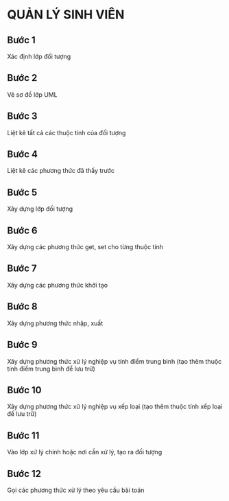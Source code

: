 # QUẢN LÝ SINH VIÊN
## Bước 1
Xác định lớp đối tượng
## Bước 2 
Vẽ sơ đồ lớp UML
## Bước 3 
Liệt kê tất cả các thuộc tính của đối tượng 
## Bước 4
Liệt kê các phương thức đã thấy trước
## Bước 5 
Xây dựng lớp đối tượng
## Bước 6
Xây dựng các phương thức get, set cho từng thuộc tính 
## Bước 7
Xây dựng các phương thức khởi tạo 
## Bước 8 
Xây dựng phương thức nhập, xuất
## Bước 9 
Xây dựng phương thức xử lý nghiệp vụ tính điểm trung bình (tạo thêm thuộc tính điểm trung bình để lưu trữ)
## Bước 10 
Xây dựng phương thức xử lý nghiệp vụ xếp loại (tạo thêm thuộc tính xếp loại để lưu trữ)
## Bước 11
Vào lớp xử lý chính hoặc nơi cần xử lý, tạo ra đối tượng
## Bước 12
Gọi các phương thức xử lý theo yêu cầu bài toán
